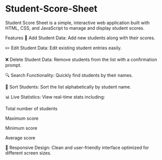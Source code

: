 # Student-Score-Sheet

Student Score Sheet is a simple, interactive web application built with HTML, CSS, and JavaScript to manage and display student scores.

Features
📝 Add Student Data: Add new students along with their scores.

✏️ Edit Student Data: Edit existing student entries easily.

❌ Delete Student Data: Remove students from the list with a confirmation prompt.

🔍 Search Functionality: Quickly find students by their names.

🔢 Sort Students: Sort the list alphabetically by student name.

📊 Live Statistics: View real-time stats including:

Total number of students

Maximum score

Minimum score

Average score

📱 Responsive Design: Clean and user-friendly interface optimized for different screen sizes.

